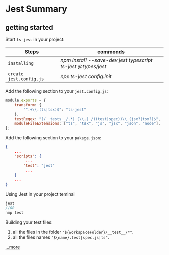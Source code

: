 # Jest Summary

## getting started

Start `ts-jest` in your project:

Steps | commonds
--- | --- |
   `installing` | *npm install --save-dev jest typescript ts-jest @types/jest*
   `create jest.config.js` | *npx ts-jest config:init*

Add the following section to your `jest.config.js`:

```javascript
module.exports = {
    transform: {
        "^.+\\.(ts|tsx)$": "ts-jest"
    },
    testRegex: "(/__tests__/.*| (\\.| /)(test|spec))\\.(jsx?|tsx?)$",
    moduleFileExtensions: ["ts", "tsx", "js", "jsx", "json", "node"],
};
```

Add the following section to your `pakage.json`:

```json
{
    ...
    "scripts": {
         ...
        "test": "jest"
         ...
    }
    ...
}
```

Using Jest in your project teminal

```javascript
jest
//OR
nmp test
```

Building your test files:

1. all the files in the folder `"${workspaceFolder}/__test__/*"`.
2. all the files names `"${name}.test|spec.js|ts"`.

[...more](https://jestjs.io/docs/en/getting-started)
